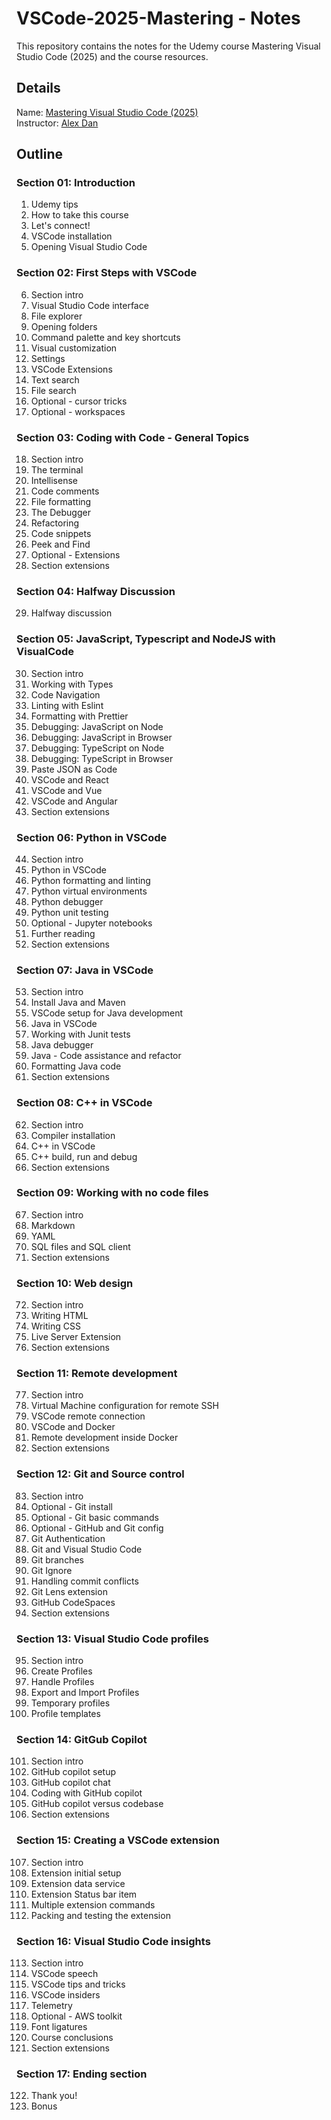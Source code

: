 # VSCode-2025-Mastering - Notes

This repository contains the notes for the Udemy course Mastering Visual Studio Code (2025) and the course resources.

## Details
Name: [Mastering Visual Studio Code (2025)](https://www.udemy.com/course/mastering-visual-studio-code/)  
Instructor: [Alex Dan](https://www.udemy.com/user/alexhorea/)  

## Outline

### Section 01: Introduction

001. Udemy tips
002. How to take this course
003. Let's connect!
004. VSCode installation
005. Opening Visual Studio Code

### Section 02: First Steps with VSCode

006. Section intro
007. Visual Studio Code interface
008. File explorer
009. Opening folders
010. Command palette and key shortcuts
011. Visual customization
012. Settings
013. VSCode Extensions
014. Text search
015. File search
016. Optional - cursor tricks
017. Optional - workspaces

### Section 03: Coding with Code - General Topics

018. Section intro
019. The terminal
020. Intellisense
021. Code comments
022. File formatting
023. The Debugger
024. Refactoring
025. Code snippets
026. Peek and Find
027. Optional - Extensions
028. Section extensions

### Section 04: Halfway Discussion

029. Halfway discussion

### Section 05: JavaScript, Typescript and NodeJS with VisualCode

030. Section intro
031. Working with Types
032. Code Navigation
033. Linting with Eslint
034. Formatting with Prettier
035. Debugging: JavaScript on Node
036. Debugging: JavaScript in Browser
037. Debugging: TypeScript on Node
038. Debugging: TypeScript in Browser
039. Paste JSON as Code
040. VSCode and React
041. VSCode and Vue
042. VSCode and Angular
043. Section extensions

### Section 06: Python in VSCode

044. Section intro
045. Python in VSCode
046. Python formatting and linting
047. Python virtual environments
048. Python debugger
049. Python unit testing
050. Optional - Jupyter notebooks
051. Further reading
052. Section extensions

### Section 07: Java in VSCode

053. Section intro
054. Install Java and Maven
055. VSCode setup for Java development
056. Java in VSCode
057. Working with Junit tests
058. Java debugger
059. Java - Code assistance and refactor
060. Formatting Java code
061. Section extensions

### Section 08: C++ in VSCode

062. Section intro
063. Compiler installation
064. C++ in VSCode
065. C++ build, run and debug
066. Section extensions

### Section 09: Working with no code files

067. Section intro
068. Markdown
069. YAML
070. SQL files and SQL client
071. Section extensions

### Section 10: Web design

072. Section intro
073. Writing HTML
074. Writing CSS
075. Live Server Extension
076. Section extensions

### Section 11: Remote development

077. Section intro
078. Virtual Machine configuration for remote SSH
079. VSCode remote connection
080. VSCode and Docker
081. Remote development inside Docker
082. Section extensions

### Section 12: Git and Source control

083. Section intro
084. Optional - Git install
085. Optional - Git basic commands
086. Optional - GitHub and Git config
087. Git Authentication
088. Git and Visual Studio Code
089. Git branches
090. Git Ignore
091. Handling commit conflicts
092. Git Lens extension
093. GitHub CodeSpaces
094. Section extensions

### Section 13: Visual Studio Code profiles

095. Section intro
096. Create Profiles
097. Handle Profiles
098. Export and Import Profiles
099. Temporary profiles
100. Profile templates

### Section 14: GitGub Copilot

101. Section intro
102. GitHub copilot setup
103. GitHub copilot chat
104. Coding with GitHub copilot
105. GitHub copilot versus codebase
106. Section extensions

### Section 15: Creating a VSCode extension

107. Section intro
108. Extension initial setup
109. Extension data service
110. Extension Status bar item
111. Multiple extension commands
112. Packing and testing the extension

### Section 16: Visual Studio Code insights

113. Section intro
114. VSCode speech
115. VSCode tips and tricks
116. VSCode insiders
117. Telemetry
118. Optional - AWS toolkit
119. Font ligatures
120. Course conclusions
121. Section extensions

### Section 17: Ending section

122. Thank you!
123. Bonus
